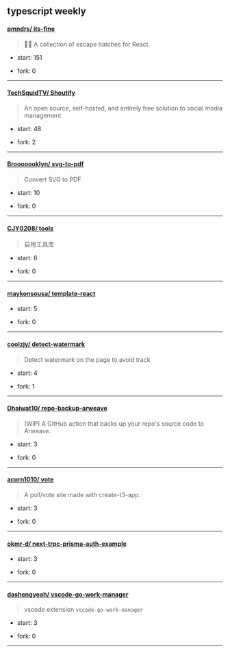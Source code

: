 ## typescript weekly

#### [pmndrs/ its-fine](https://github.com/pmndrs/its-fine)
>  🐶🔥 A collection of escape hatches for React.
+ start: 151
+ fork: 0
---
#### [TechSquidTV/ Shoutify](https://github.com/TechSquidTV/Shoutify)
>  An open source, self-hosted, and entirely free solution to social media management
+ start: 48
+ fork: 2
---
#### [Brooooooklyn/ svg-to-pdf](https://github.com/Brooooooklyn/svg-to-pdf)
>  Convert SVG to PDF
+ start: 10
+ fork: 0
---
#### [CJY0208/ tools](https://github.com/CJY0208/tools)
>  自用工具库
+ start: 6
+ fork: 0
---
#### [maykonsousa/ template-react](https://github.com/maykonsousa/template-react)
>  
+ start: 5
+ fork: 0
---
#### [coolzjy/ detect-watermark](https://github.com/coolzjy/detect-watermark)
>  Detect watermark on the page to avoid track
+ start: 4
+ fork: 1
---
#### [Dhaiwat10/ repo-backup-arweave](https://github.com/Dhaiwat10/repo-backup-arweave)
>  (WIP) A GitHub action that backs up your repo's source code to Arweave.
+ start: 3
+ fork: 0
---
#### [acorn1010/ vote](https://github.com/acorn1010/vote)
>  A poll/vote site made with create-t3-app.
+ start: 3
+ fork: 0
---
#### [okmr-d/ next-trpc-prisma-auth-example](https://github.com/okmr-d/next-trpc-prisma-auth-example)
>  
+ start: 3
+ fork: 0
---
#### [dashengyeah/ vscode-go-work-manager](https://github.com/dashengyeah/vscode-go-work-manager)
>  vscode extension `vscode-go-work-manager`
+ start: 3
+ fork: 0
---